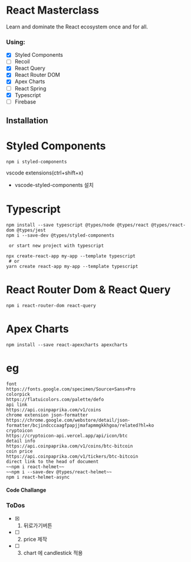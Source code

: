 # React Masterclass

Learn and dominate the React ecosystem once and for all.

### Using:

- [x] Styled Components
- [ ] Recoil
- [x] React Query
- [x] React Router DOM
- [x] Apex Charts
- [ ] React Spring
- [x] Typescript
- [ ] Firebase

## Installation

# Styled Components

```node
npm i styled-components
```

vscode extensions(ctrl+shift+x)

- vscode-styled-components 설치

# Typescript

```node
npm install --save typescript @types/node @types/react @types/react-dom @types/jest
npm i --save-dev @types/styled-components

 or start new project with typescript

npx create-react-app my-app --template typescript
 # or
yarn create react-app my-app --template typescript
```

# React Router Dom & React Query

```node
npm i react-router-dom react-query
```

# Apex Charts

```node
npm install --save react-apexcharts apexcharts
```

# eg

```node
font
https://fonts.google.com/specimen/Source+Sans+Pro
colorpick
https://flatuicolors.com/palette/defo
api link
https://api.coinpaprika.com/v1/coins
chrome extension json-formatter
https://chrome.google.com/webstore/detail/json-formatter/bcjindcccaagfpapjjmafapmmgkkhgoa/related?hl=ko
cryptoicon
https://cryptoicon-api.vercel.app/api/icon/btc
detail info
https://api.coinpaprika.com/v1/coins/btc-bitcoin
coin price
https://api.coinpaprika.com/v1/tickers/btc-bitcoin
direct link to the head of document
~~npm i react-helmet~~
~~npm i --save-dev @types/react-helmet~~
npm i react-helmet-async
```

#### Code Challange

### ToDos

- [x] 1. 뒤로가기버튼
- [ ] 2. price 제작
- [ ] 3. chart 에 candlestick 적용
